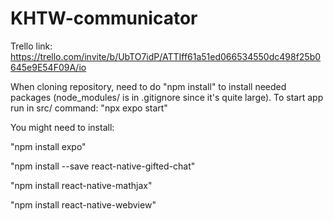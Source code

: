 # KHTW-communicator
Trello link: https://trello.com/invite/b/UbTO7idP/ATTIff61a51ed066534550dc498f25b0645e9E54F09A/io

When cloning repository, need to do "npm install" to install needed packages (node_modules/ is in .gitignore since it's quite large).
To start app run in src/ command: "npx expo start"

You might need to install:

"npm install expo"

"npm install --save react-native-gifted-chat"

"npm install react-native-mathjax"

"npm install react-native-webview"
